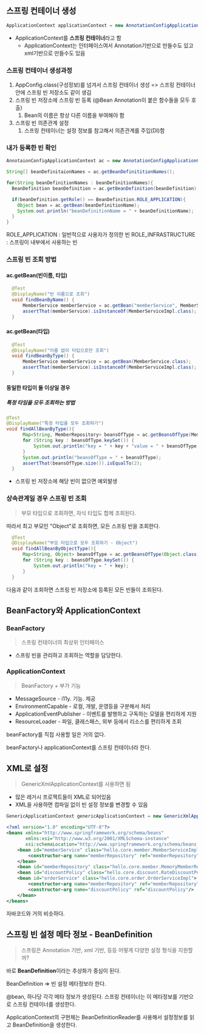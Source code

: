 ## 스프링 컨테이너 생성

```java
ApplicationContext applicationContext = new AnnotationConfigApplicationContext(AppConfig.class);
```

- ApplicationContext를 **스프링 컨테이너**라고 함
  - ApplicationContext는 인터페이스여서 Annotation기반으로 만들수도 있고 xml기반으로 만들수도 있음

### 스프링 컨테이너 생성과정

1. AppConfig.class(구성정보)를 넘겨서 스프링 컨테이너 생성 => 스프링 컨테이너 안에 스프링 빈 저장소도 같이 생김
2. 스프링 빈 저장소에 스프링 빈 등록 (@Bean Annotation이 붙은 함수들을 모두 호출)
   1. Bean의 이름은 항상 다른 이름을 부여해야 함
3. 스프링 빈 의존관계 설정
   1. 스프링 컨테이너는 설정 정보를 참고해서 의존관계를 주입(DI)함

### 내가 등록한 빈 확인

```java
AnnotaionConfigApplicationContext ac = new AnnotationConfigApplicationContext(App.config.class);

String[] beanDefinitaionNames = ac.getBeanDefinititionNames();

for(String beanDefinitionNames : beanDefinitionNames){
  BeanDefinition beanDefinition = ac.getBeanDefinition(beanDefinition);

  if(beanDefinition.getRole() == BeanDefinition.ROLE_APPLICATION){
    Object bean = ac.getBean(beanDefinitionName);
    System.out.println("beanDefinitionName = " + beanDefinitionName);
  }
}
```

ROLE_APPLICATION : 일반적으로 사용자가 정의한 빈
ROLE_INFRASTRUCTURE : 스프링이 내부에서 사용하는 빈

### 스프링 빈 조회 방법

#### ac.getBean(빈이름, 타입)

```java
  @Test
  @DisplayName("빈 이름으로 조회")
  void findBeanByName() {
      MemberService memberService = ac.getBean("memberService", MemberService.class);
      assertThat(memberService).isInstanceOf(MemberServiceImpl.class);
  }
```

#### ac.getBean(타입)

```java
  @Test
  @DisplayName("이름 없이 타입으로만 조회")
  void findBeanByType() {
      MemberService memberService = ac.getBean(MemberService.class);
      assertThat(memberService).isInstanceOf(MemberServiceImpl.class);
  }
```

#### 동일한 타입이 둘 이상일 경우

##### 특정 타임을 모두 조회하는 방법

```java
@Test
@DisplayName("특정 타입을 모두 조회하기")
void findAllBeanByType(){
      Map<String, MemberRepository> beansOfType = ac.getBeansOfType(MemberRepository.class);
      for (String key : beansOfType.keySet()) {
          System.out.println("key = " + key + "value = " + beansOfType.get(key));
      }
      System.out.println("beansOfType = " + beansOfType);
      assertThat(beansOfType.size()).isEqualTo(2);
  }
```

- 스프링 빈 저장소에 해당 빈이 없으면 예외발생

### 상속관계일 경우 스프링 빈 조회

> 부모 타임으로 조회하면, 자식 타입도 합께 조회된다.

따라서 최고 부모인 "Object"로 조회하면, 모든 스프링 빈을 조회한다.

```java
  @Test
  @DisplayName("부모 타입으로 모두 조회하기 - Object")
  void findAllBeanByObjectType(){
      Map<String, Object> beansOfType = ac.getBeansOfType(Object.class);
      for (String key : beansOfType.keySet()) {
          System.out.println("key = " + key);
      }
  }
```

다음과 같이 조회하면 스프링 빈 저장소에 등록된 모든 빈들이 조회된다.

## BeanFactory와 ApplicationContext

### BeanFactory

> 스프링 컨테이너의 최상위 인터페이스

- 스프링 빈을 관리하고 조회하는 역할을 담당한다.

### ApplicationContext

> BeanFactory + 부가 기능

- MessageSource - i11y. 기능. 제공
- EnvironmentCapable - 로컬, 개발, 운영등을 구분해서 처리
- ApplicationEventPublisher - 이벤트를 발행하고 구독하는 모델을 편리하게 지원
- ResourceLoader - 파일, 클래스패스, 외부 등에서 리소스를 편리하게 조회

beanFactory를 직접 사용할 일은 거의 없다.

beanFactory나 applicationContext를 스프링 컨테이너라 한다.

## XML로 설정

> GenericXmlApplicationContext를 사용하면 됨

- 많은 레거시 프로젝트들이 XML로 되어있음
- XML을 사용하면 컴파일 없이 빈 설정 정보를 변경할 수 있음

```java
GenericApplicationContext genericApplicationContext = new GenericXmlApplicationContext("appConfig.xml");
```

```xml
<?xml version="1.0" encoding="UTF-8"?>
<beans xmlns="http://www.springframework.org/schema/beans"
       xmlns:xsi="http://www.w3.org/2001/XMLSchema-instance"
       xsi:schemaLocation="http://www.springframework.org/schema/beans http://www.springframework.org/schema/beans/spring-beans.xsd">
    <bean id="memberService" class="hello.core.member.MemberServiceImpl">
        <constructor-arg name="memberRepository" ref="memberRepository"/>
    </bean>
    <bean id="memberRepository" class="hello.core.member.MemoryMemberRepository"/>
    <bean id="discountPolicy" class="hello.core.discount.RateDiscountPolicy"/>
    <bean id="orderService" class="hello.core.order.OrderServiceImpl">
        <constructor-arg name="memberRepository" ref="memberRepository"/>
        <constructor-arg name="discountPolicy" ref="discountPolicy"/>
    </bean>
</beans>
```

자바코드와 거의 비슷하다.

## 스프링 빈 설정 메타 정보 - BeanDefinition

> 스프링은 Annotation 기반, xml 기반, 등등 어떻게 다양한 설정 형식을 지원할까?

바로 **BeanDefinition**이라는 추상화가 중심이 된다.

BeanDefinition => 빈 설정 메타정보라 한다.

@bean, <bean> 하나당 각각 메타 정보가 생성된다. 스프링 컨테이너는 이 메타정보를 기반으로 스프링 컨테이너를 생성한다.

ApplicationContext의 구현체는 BeanDefinitionReader를 사용해서 설정정보를 읽고 BeanDefinition을 생성한다.
